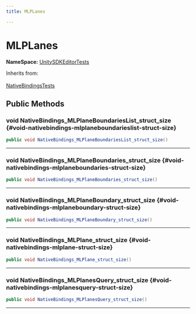 ```yaml
---
title: MLPLanes

---
```


# MLPLanes



**NameSpace:** 
[UnitySDKEditorTests](/unity-api/api/UnitySDKEditorTests/UnitySDKEditorTests.md) 





Inherits from: <br></br>[NativeBindingsTests](/unity-api/api/UnitySDKEditorTests/UnitySDKEditorTests.NativeBindingsTests.md)




## Public Methods

### void NativeBindings_MLPlaneBoundariesList_struct_size {#void-nativebindings-mlplaneboundarieslist-struct-size}

```csharp
public void NativeBindings_MLPlaneBoundariesList_struct_size()
```






-----------

### void NativeBindings_MLPlaneBoundaries_struct_size {#void-nativebindings-mlplaneboundaries-struct-size}

```csharp
public void NativeBindings_MLPlaneBoundaries_struct_size()
```






-----------

### void NativeBindings_MLPlaneBoundary_struct_size {#void-nativebindings-mlplaneboundary-struct-size}

```csharp
public void NativeBindings_MLPlaneBoundary_struct_size()
```






-----------

### void NativeBindings_MLPlane_struct_size {#void-nativebindings-mlplane-struct-size}

```csharp
public void NativeBindings_MLPlane_struct_size()
```






-----------

### void NativeBindings_MLPlanesQuery_struct_size {#void-nativebindings-mlplanesquery-struct-size}

```csharp
public void NativeBindings_MLPlanesQuery_struct_size()
```






-----------

